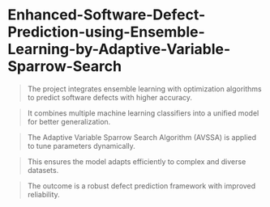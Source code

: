 # Enhanced-Software-Defect-Prediction-using-Ensemble-Learning-by-Adaptive-Variable-Sparrow-Search

> The project integrates ensemble learning with optimization algorithms to predict software defects with higher accuracy.

> It combines multiple machine learning classifiers into a unified model for better generalization.

> The Adaptive Variable Sparrow Search Algorithm (AVSSA) is applied to tune parameters dynamically.

> This ensures the model adapts efficiently to complex and diverse datasets.

> The outcome is a robust defect prediction framework with improved reliability.
